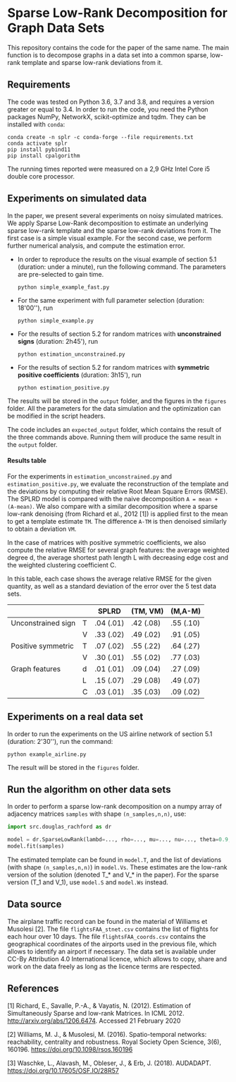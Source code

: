 # Sparse Low-Rank Decomposition for Graph Data Sets

This repository contains the code for the paper of the same name. The main function is to decompose graphs in a data set into a common sparse, low-rank template and sparse low-rank deviations from it.

## Requirements

The code was tested on Python 3.6, 3.7 and 3.8, and requires a version greater or equal to 3.4. In order to run the code, you need the Python packages NumPy, NetworkX, scikit-optimize and tqdm. They can be installed with `conda`:

```
conda create -n splr -c conda-forge --file requirements.txt
conda activate splr
pip install pybind11
pip install cpalgorithm
```

The running times reported were measured on a 2,9 GHz Intel Core i5 double core processor.

## Experiments on simulated data

In the paper, we present several experiments on noisy simulated matrices. We apply Sparse Low-Rank decomposition to estimate an underlying sparse low-rank template and the sparse low-rank deviations from it. The first case is a simple visual example. For the second case, we perform further numerical analysis, and compute the estimation error.

- In order to reproduce the results on the visual example of section 5.1 (duration: under a minute), run the following command. The parameters are pre-selected to gain time.
  
  ```
  python simple_example_fast.py
  ```

- For the same experiment with full parameter selection (duration: 18'00''), run
  
  ```
  python simple_example.py
  ```

- For the results of section 5.2 for random matrices with **unconstrained signs** (duration: 2h45'), run
  
  ```
  python estimation_unconstrained.py
  ```

- For the results of section 5.2 for random matrices with **symmetric positive coefficients** (duration: 3h15'), run
  
  ```
  python estimation_positive.py
  ```

The results will be stored in the `output` folder, and the figures in the `figures` folder. All the parameters for the data simulation and the optimization can be modified in the script headers.

The code includes an `expected_output` folder, which contains the result of the three commands above. Running them will produce the same result in the `output` folder.

#### Results table

For the experiments in `estimation_unconstrained.py` and `estimation_positive.py`, we evaluate the reconstruction of the template and the deviations by computing their relative Root Mean Square Errors (RMSE). The SPLRD model is compared with the naive decomposition `A = mean + (A-mean)`. We also compare with a similar decomposition where a sparse low-rank denoising (from Richard et al., 2012 [1]) is applied first to the mean to get a template estimate `TM`. The difference `A-TM` is then denoised similarly to obtain a deviation `VM`.

In the case of matrices with positive symmetric coefficients, we also compute the relative RMSE for several graph features: the average weighted degree d, the average shortest path length L with decreasing edge cost and the weighted clustering coefficient C.

In this table, each case shows the average relative RMSE for the given quantity, as well as a standard deviation of the error over the 5 test data sets.

|                    |     | SPLRD     | (TM, VM)  | (M,A-M)   |
| ------------------ | --- | --------- | --------- | --------- |
| Unconstrained sign | T   | .04 (.01) | .42 (.08) | .55 (.10) |
|                    | V   | .33 (.02) | .49 (.02) | .91 (.05) |
| Positive symmetric | T   | .07 (.02) | .55 (.22) | .64 (.27) |
|                    | V   | .30 (.01) | .55 (.02) | .77 (.03) |
| Graph features     | d   | .01 (.01) | .09 (.04) | .27 (.09) |
|                    | L   | .15 (.07) | .29 (.08) | .49 (.07) |
|                    | C   | .03 (.01) | .35 (.03) | .09 (.02) |

## Experiments on a real data set

In order to run the experiments on the US airline network of section 5.1 (duration: 2'30''), run the command:

```
python example_airline.py
```

The result will be stored in the `figures` folder.

## Run the algorithm on other data sets

In order to perform a sparse low-rank decomposition on a numpy array of adjacency matrices `samples` with shape `(n_samples,n,n)`, use:

```python
import src.douglas_rachford as dr

model = dr.SparseLowRank(lambd=..., rho=..., mu=..., nu=..., theta=0.9, tau=0.1, niter=200)
model.fit(samples)
```

The estimated template can be found in `model.T`, and the list of deviations (with shape `(n_samples,n,n)`) in `model.Vs`. These estimates are the low-rank version of the solution (denoted T_\* and V_\* in the paper). For the sparse version (T_1 and V_1), use `model.S` and `model.Ws` instead.

## Data source

The airplane traffic record can be found in the material of Williams et Musolesi [2]. The file `flightsFAA_stnet.csv` contains the list of flights for each hour over 10 days. The file `flightsFAA_coords.csv` contains the geographical coordinates of the airports used in the previous file, which allows to identify an airport if necessary. The data set is available under CC-By Attribution 4.0 International licence, which allows to copy, share and work on the data freely as long as the licence terms are respected.

## References

[1] Richard, E., Savalle, P.-A., & Vayatis, N. (2012). Estimation of Simultaneously Sparse and low-rank Matrices. In ICML 2012. http://arxiv.org/abs/1206.6474. Accessed 21 February 2020

[2] Williams, M. J., & Musolesi, M. (2016). Spatio-temporal networks: reachability, centrality and robustness. Royal Society Open Science, 3(6), 160196. https://doi.org/10.1098/rsos.160196

[3] Waschke, L., Alavash, M., Obleser, J., & Erb, J. (2018). AUDADAPT. https://doi.org/10.17605/OSF.IO/28R57
